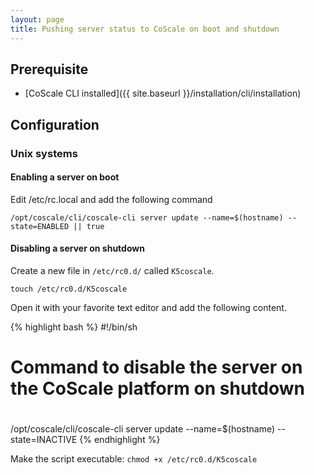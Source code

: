 ```yaml
---
layout: page
title: Pushing server status to CoScale on boot and shutdown
---
```


## Prerequisite
* [CoScale CLI installed]({{ site.baseurl }}/installation/cli/installation)

## Configuration

### Unix systems

#### Enabling a server on boot

Edit /etc/rc.local and add the following command

`/opt/coscale/cli/coscale-cli server update --name=$(hostname) --state=ENABLED || true`

#### Disabling a server on shutdown

Create a new file in `/etc/rc0.d/` called `K5coscale`.

`touch /etc/rc0.d/K5coscale`

Open it with your favorite text editor and add the following content.

{% highlight bash %}
#!/bin/sh
#
# Command to disable the server on the CoScale platform on shutdown
#
/opt/coscale/cli/coscale-cli server update --name=$(hostname) --state=INACTIVE
{% endhighlight %}

Make the script executable: `chmod +x /etc/rc0.d/K5coscale`
